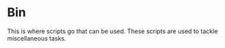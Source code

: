 # Bin

This is where scripts go that can be used. These scripts are used to tackle miscellaneous tasks.